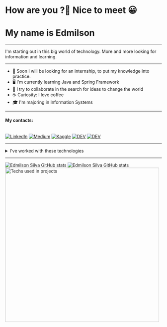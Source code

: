 # How are you ?👋  Nice to meet 😀
# My name is Edmilson

-----

I'm starting out in this big world of technology. More and more looking for information and learning. 

-----

- 💼 Soon I will be looking for an internship, to put my knowledge into practice.
- 🖥️ I'm currently learning Java and Spring Framework
- 👯 I try to collaborate in the search for ideas to change the world
- ☕ Curiosity: I love coffee 
- 🎓 I'm majoring in Information Systems

-----
#### My contacts:

<div style="display: inline_block"><br>
 <a target="_blank" href="www.linkedin.com/in/deveddi"><img alt="LinkedIn" src="https://img.shields.io/badge/linkedin-%230077B5.svg?style=for-the-badge&logo=linkedin&logoColor=white"/></a>
 <a target="_blank" href="https://medium.com/@DevEddi
"><img alt="Medium" src="https://img.shields.io/badge/Medium-%23000000.svg?style=for-the-badge&logo=Medium&logoColor=white"/></a>
 <a target="_blank" href="https://www.kaggle.com/edmilsoneddi">	<img alt="Kaggle" src="https://img.shields.io/badge/Kaggle-20BEFF?style=for-the-badge&logo=Kaggle&logoColor=white"/></a>
<a target="_blank" href="https://dev.to/deveddi">	<img alt="DEV" src="https://img.shields.io/badge/dev.to-0A0A0A?style=for-the-badge&logo=dev.to&logoColor=white"/></a>
 <a target="_blank" href="https://www.behance.net/DevEddi">	<img alt="DEV" src="https://aleen42.github.io/badges/src/behance.svg"/></a>
</div>


---
<details>
    <summary>I've worked with these technologies</summary>
    <div align="center">
      <img src="https://img.shields.io/badge/React_Native-20232A?style=for-the-badge&logo=react&logoColor=61DAFB" /> 
      <img src="https://img.shields.io/badge/Figma-F24E1E?style=for-the-badge&logo=figma&logoColor=white" /> 
      <img src="https://img.shields.io/badge/JavaScript-323330?style=for-the-badge&logo=javascript&logoColor=F7DF1E" /> 
      <img src="https://img.shields.io/badge/Python-3776AB?style=for-the-badge&logo=python&logoColor=white" />  
      <img src="https://img.shields.io/badge/Git-F05032?style=for-the-badge&logo=git&logoColor=white" /> 
      <img src="https://img.shields.io/badge/Windows-0078D6?style=for-the-badge&logo=windows&logoColor=white" /> 
      <img src="https://img.shields.io/badge/Linux-FCC624?style=for-the-badge&logo=linux&logoColor=black" />       
      <img src="https://img.shields.io/badge/Visual_Studio_Code-0078D4?style=for-the-badge&logo=visual%20studio%20code&logoColor=white" /> 
      <img src="https://img.shields.io/badge/MySQL-005C84?style=for-the-badge&logo=mysql&logoColor=white" />
      <img src="https://img.shields.io/badge/Adobe%20after%20affects-CF96FD?style=for-the-badge&logo=Adobe%20after%20effects&logoColor=393665" />
      <img src="https://img.shields.io/badge/Adobe%20Illustrator-FF9A00?style=for-the-badge&logo=adobe%20illustrator&logoColor=white" />
      <img src="https://img.shields.io/badge/Canva-%2300C4CC.svg?&style=for-the-badge&logo=Canva&logoColor=white" />
      <img src="https://img.shields.io/badge/gimp-5C5543?style=for-the-badge&logo=gimp&logoColor=white" />
      <img src="https://img.shields.io/badge/Angular-DD0031?style=for-the-badge&logo=angular&logoColor=white" />
      <img src="https://img.shields.io/badge/apache_maven-C71A36?style=for-the-badge&logo=apachemaven&logoColor=white" />
      <img src="https://img.shields.io/badge/Bootstrap-563D7C?style=for-the-badge&logo=bootstrap&logoColor=white" />
      <img src="https://img.shields.io/badge/Expo-1B1F23?style=for-the-badge&logo=expo&logoColor=white" />
     <img src="https://img.shields.io/badge/GitKraken-179287?style=for-the-badge&logo=GitKraken&logoColor=white" />
     <img src="https://img.shields.io/badge/gradle-02303A?style=for-the-badge&logo=gradle&logoColor=white" />
     <img src="https://img.shields.io/badge/jQuery-0769AD?style=for-the-badge&logo=jquery&logoColor=white" />
     <img src="https://img.shields.io/badge/Jupyter-F37626.svg?&style=for-the-badge&logo=Jupyter&logoColor=white" />
     <img src="https://img.shields.io/badge/Junit5-25A162?style=for-the-badge&logo=junit5&logoColor=white" />
     <img src="https://img.shields.io/badge/npm-CB3837?style=for-the-badge&logo=npm&logoColor=white" />
     <img src="https://img.shields.io/badge/Postman-FF6C37?style=for-the-badge&logo=Postman&logoColor=white" />
     <img src="https://img.shields.io/badge/Selenium-43B02A?style=for-the-badge&logo=Selenium&logoColor=white" />
     <img src="https://img.shields.io/badge/Spring-6DB33F?style=for-the-badge&logo=spring&logoColor=white" />
     <img src="https://img.shields.io/badge/Spring_Boot-F2F4F9?style=for-the-badge&logo=spring-boot" />
     <img src="https://img.shields.io/badge/Yarn-2C8EBB?style=for-the-badge&logo=yarn&logoColor=white" />
     <img src="https://img.shields.io/badge/IntelliJIDEA-000000.svg?style=for-the-badge&logo=intellij-idea&logoColor=white" />
     <img src="https://img.shields.io/badge/CSS3-1572B6?style=for-the-badge&logo=css3&logoColor=white" />
     <img src="https://img.shields.io/badge/HTML5-E34F26?style=for-the-badge&logo=html5&logoColor=white" />
     <img src="https://img.shields.io/badge/Numpy-777BB4?style=for-the-badge&logo=numpy&logoColor=white" />
     <img src="https://img.shields.io/badge/Pandas-2C2D72?style=for-the-badge&logo=pandas&logoColor=white" />
     <img src="https://img.shields.io/badge/Plotly-239120?style=for-the-badge&logo=plotly&logoColor=white" />
     <img src="https://img.shields.io/badge/Java-ED8B00?style=for-the-badge&logo=java&logoColor=white" />      
    </div> 
</details>

-----

![Edmilson Silva GitHub stats](https://github-readme-streak-stats.herokuapp.com?user=DevEddi&theme=tokyonight&card_width=300px&date_format=j%20M%5B%20Y%5D) ![Edmilson Silva GitHub stats](https://github-readme-stats.vercel.app/api?username=DevEddi&show_icons=true&theme=tokyonight&card_width=300px&include_all_commits=true&count_private=true)
 <img src="https://github-readme-stats.vercel.app/api/top-langs?username=DevEddi&layout=compact&theme=tokyonight&locale=en" alt="Techs used in projects" width="495px" />
 




  

